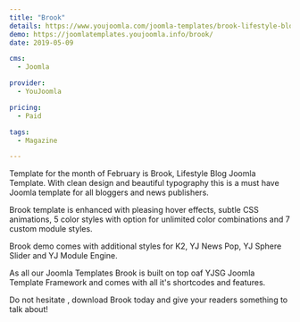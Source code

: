 ```yaml
---
title: "Brook"
details: https://www.youjoomla.com/joomla-templates/brook-lifestyle-blog-joomla-template.html
demo: https://joomlatemplates.youjoomla.info/brook/
date: 2019-05-09

cms: 
  - Joomla

provider:
  - YouJoomla

pricing:
  - Paid

tags:
  - Magazine

--- 
```


Template for the month of February is Brook, Lifestyle Blog Joomla Template.
With clean design and beautiful typography this is a must have Joomla template for all bloggers and news publishers.

Brook template is enhanced with pleasing hover effects, subtle CSS animations, 5 color styles with option for unlimited color combinations and 7 custom module styles.

Brook demo comes with additional styles for K2, YJ News Pop, YJ Sphere Slider and YJ Module Engine.

As all our Joomla Templates Brook is built on top oaf YJSG Joomla Template Framework and comes with all it's shortcodes and features.

Do not hesitate , download Brook today and give your readers something to talk about!

